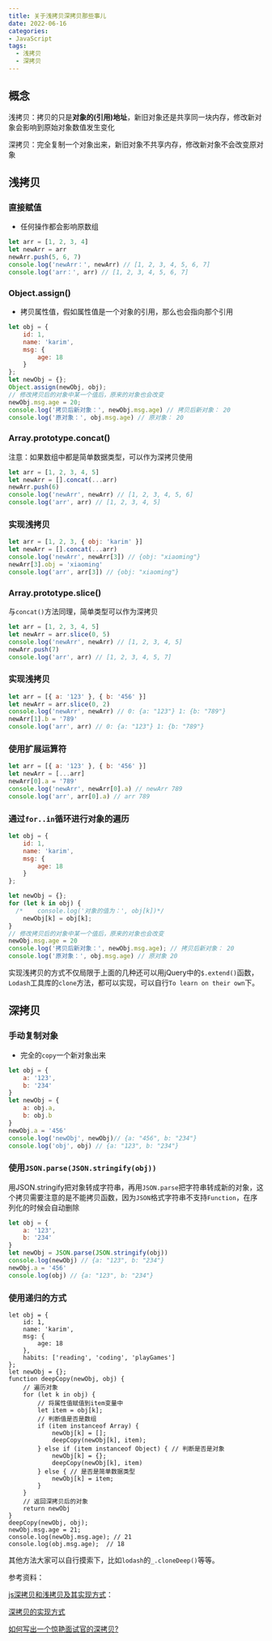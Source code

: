```yaml
---
title: 关于浅拷贝深拷贝那些事儿
date: 2022-06-16
categories:
- JavaScript
tags:
  - 浅拷贝
  - 深拷贝
---
```


## 概念

浅拷贝：拷贝的只是**对象的(引用)地址**，新旧对象还是共享同一块内存，修改新对象会影响到原始对象数值发生变化

深拷贝：完全复制一个对象出来，新旧对象不共享内存，修改新对象不会改变原对象

## 浅拷贝

### 直接赋值

-   任何操作都会影响原数组

```js
let arr = [1, 2, 3, 4]
let newArr = arr
newArr.push(5, 6, 7)
console.log('newArr：', newArr) // [1, 2, 3, 4, 5, 6, 7]
console.log('arr：', arr) // [1, 2, 3, 4, 5, 6, 7]
```

### Object.assign()

-   拷贝属性值，假如属性值是一个对象的引用，那么也会指向那个引用

```js
let obj = {
	id: 1,
	name: 'karim',
	msg: {
		age: 18
	}
};
let newObj = {};
Object.assign(newObj, obj);
// 修改拷贝后的对象中某一个值后，原来的对象也会改变
newObj.msg.age = 20;
console.log('拷贝后新对象：', newObj.msg.age) // 拷贝后新对象： 20
console.log('原对象：', obj.msg.age) // 原对象： 20
```

### Array.prototype.concat()

注意：如果数组中都是简单数据类型，可以作为深拷贝使用

```js
let arr = [1, 2, 3, 4, 5]
let newArr = [].concat(...arr)
newArr.push(6)
console.log('newArr', newArr) // [1, 2, 3, 4, 5, 6]
console.log('arr', arr) // [1, 2, 3, 4, 5]
```

### 实现浅拷贝

```js
let arr = [1, 2, 3, { obj: 'karim' }]
let newArr = [].concat(...arr)
console.log('newArr', newArr[3]) // {obj: "xiaoming"}
newArr[3].obj = 'xiaoming'
console.log('arr', arr[3]) // {obj: "xiaoming"}
```

### **Array.prototype.slice()**

与`concat()`方法同理，简单类型可以作为深拷贝

```js
let arr = [1, 2, 3, 4, 5]
let newArr = arr.slice(0, 5)
console.log('newArr', newArr) // [1, 2, 3, 4, 5]
newArr.push(7)
console.log('arr', arr) // [1, 2, 3, 4, 5, 7]
```

### 实现浅拷贝

```js
let arr = [{ a: '123' }, { b: '456' }]
let newArr = arr.slice(0, 2)
console.log('newArr', newArr) // 0: {a: "123"} 1: {b: "789"}
newArr[1].b = '789'
console.log('arr', arr) // 0: {a: "123"} 1: {b: "789"}
```

### 使用扩展运算符

```js
let arr = [{ a: '123' }, { b: '456' }]
let newArr = [...arr]
newArr[0].a = '789'
console.log('newArr', newArr[0].a) // newArr 789
console.log('arr', arr[0].a) // arr 789
```

### 通过`for..in`循环进行对象的遍历

```js
let obj = {
	id: 1,
	name: 'karim',
	msg: {
		age: 18
	}
};

let newObj = {};
for (let k in obj) {
  /*	console.log('对象的值为：', obj[k])*/
	newObj[k] = obj[k];
}
// 修改拷贝后的对象中某一个值后，原来的对象也会改变
newObj.msg.age = 20
console.log('拷贝后新对象：', newObj.msg.age); // 拷贝后新对象： 20
console.log('原对象：', obj.msg.age) // 原对象 20
```




实现浅拷贝的方式不仅局限于上面的几种还可以用jQuery中的`$.extend()`函数，`Lodash`工具库的`clone`方法，都可以实现，可以自行`To learn on their own`下。




## 深拷贝

### 手动复制对象

-   完全的`copy`一个新对象出来

```js
let obj = {
	a: '123',
	b: '234'
}
let newObj = {
	a: obj.a,
	b: obj.b
}
newObj.a = '456'
console.log('newObj', newObj)// {a: "456", b: "234"}
console.log('obj', obj) // {a: "123", b: "234"}
```

### 使用`JSON.parse(JSON.stringify(obj))`

用JSON.stringify把对象转成字符串，再用`JSON.parse`把字符串转成新的对象，这个拷贝需要注意的是不能拷贝函数，因为`JSON`格式字符串不支持`Function`，在序列化的时候会自动删除

```js
let obj = {
	a: '123',
	b: '234'
}
let newObj = JSON.parse(JSON.stringify(obj))
console.log(newObj) // {a: "123", b: "234"}
newObj.a = '456'
console.log(obj) // {a: "123", b: "234"}
```

### 使用递归的方式

```
let obj = {
	id: 1,
	name: 'karim',
	msg: {
		age: 18
	},
	habits: ['reading', 'coding', 'playGames']
};
let newObj = {};
function deepCopy(newObj, obj) {
	// 遍历对象
	for (let k in obj) {
		// 将属性值赋值到item变量中
		let item = obj[k];
		// 判断值是否是数组
		if (item instanceof Array) {
			newObj[k] = [];
			deepCopy(newObj[k], item);
		} else if (item instanceof Object) { // 判断是否是对象
			newObj[k] = {};
			deepCopy(newObj[k], item)
		} else { // 是否是简单数据类型
			newObj[k] = item;
		}
	}
	// 返回深拷贝后的对象
	return newObj
}
deepCopy(newObj, obj);
newObj.msg.age = 21;
console.log(newObj.msg.age); // 21
console.log(obj.msg.age);  // 18
```

其他方法大家可以自行摸索下，比如`lodash`的`_.cloneDeep()`等等。

参考资料：

[js深拷贝和浅拷贝及其实现方式](https://segmentfault.com/a/1190000039310119)：

[深拷贝的实现方式](https://juejin.cn/post/7013603488315736072)

[如何写出一个惊艳面试官的深拷贝?](https://segmentfault.com/a/1190000020255831)
